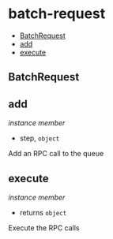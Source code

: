 # batch-request

+ [BatchRequest](#BatchRequest)
+ [add](#add)
+ [execute](#execute)

## BatchRequest

## add

*instance member*

+ step, `object`

Add an RPC call to the queue

## execute

*instance member*

+ returns `object` 

Execute the RPC calls

